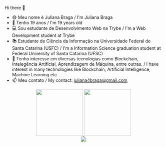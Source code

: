 Hi there 👋
- :smile: Meu nome é Juliana Braga / I'm Juliana Braga 
- :girl: Tenho 19 anos / I'm 19 years old 
- :computer: Sou estudante de Desenvolvimento Web na Trybe / I'm a Web Development student at Trybe
- :books: Estudante de Ciência da Informação na Universidade Federal de Santa Catarina (USFC) / I'm a Information Science graduation student at Federal University of Santa Catarina (UFSC) 
- :eyes:	Tenho interesse em diversas tecnologias como Blockchain, Intelegência Artificial, Aprendizagem de Máquina, entre outras. / I have interest in many technologies like Blockchain, Artificial Intelligence, Machine Learning etc. 
- 📫 Meu contato / My contact: juliana4braga@gmail.com

<div align="center">
  <a href="https://github.com/JulianaBraga">
    <img height="150em" src="https://github-readme-stats.vercel.app/api?username=JulianaBraga&count_private=true&include_all_commits=true&show_icons=true&theme=dracula&hide_border=false&show_owner=true"/>
    <img height="150em" src="https://github-readme-stats.vercel.app/api/top-langs/?username=JulianaBraga&theme=dracula&hide_border=false&&layout=compact"/>
  </a>
</div>

<div align="center">
  <a href="https://www.linkedin.com/in/julianabbraga/" target="_blank"><img src="https://img.shields.io/badge/-LinkedIn-%230077B5?style=for-the-badge&logo=linkedin&logoColor=white" target="_blank"></a> 
</div>

<!--
**JulianaBraga/JulianaBraga** is a ✨ _special_ ✨ repository because its `README.md` (this file) appears on your GitHub profile.

Here are some ideas to get you started:

- 🔭 I’m currently working on ...
- 🌱 I’m currently learning ...
- 👯 I’m looking to collaborate on ...
- 🤔 I’m looking for help with ...
- 💬 Ask me about ...
- 📫 How to reach me: ...
- 😄 Pronouns: ...
- ⚡ Fun fact: ...
-->
